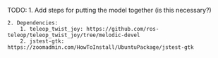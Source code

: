 
TODO:
    1. Add steps for putting the model together (is this necessary?)

    2. Dependencies:
        1. teleop_twist_joy: https://github.com/ros-teleop/teleop_twist_joy/tree/melodic-devel
        2. jstest-gtk: https://zoomadmin.com/HowToInstall/UbuntuPackage/jstest-gtk
        
